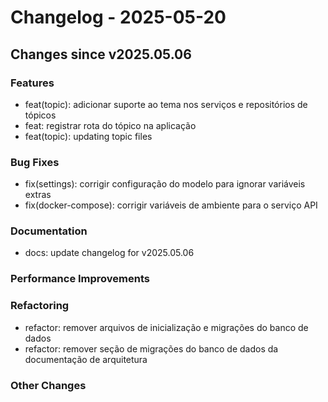 # Changelog - 2025-05-20

## Changes since v2025.05.06

### Features
* feat(topic): adicionar suporte ao tema nos serviços e repositórios de tópicos
* feat: registrar rota do tópico na aplicação
* feat(topic): updating topic files

### Bug Fixes
* fix(settings): corrigir configuração do modelo para ignorar variáveis extras
* fix(docker-compose): corrigir variáveis de ambiente para o serviço API

### Documentation
* docs: update changelog for v2025.05.06

### Performance Improvements


### Refactoring
* refactor: remover arquivos de inicialização e migrações do banco de dados
* refactor: remover seção de migrações do banco de dados da documentação de arquitetura

### Other Changes


